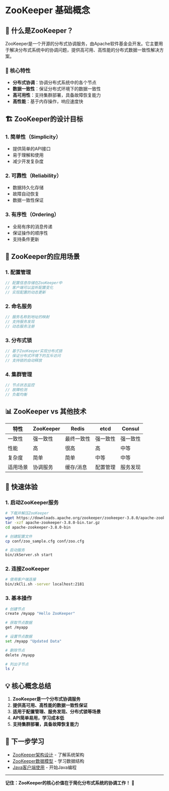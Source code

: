 # ZooKeeper 基础概念

## 🎯 什么是ZooKeeper？

ZooKeeper是一个开源的分布式协调服务，由Apache软件基金会开发。它主要用于解决分布式系统中的协调问题，提供高可用、高性能的分布式数据一致性解决方案。

### 🌟 核心特性
- **分布式协调**：协调分布式系统中的各个节点
- **数据一致性**：保证分布式环境下的数据一致性
- **高可用性**：支持集群部署，具备故障恢复能力
- **高性能**：基于内存操作，响应速度快

## 🏗️ ZooKeeper的设计目标

### 1. 简单性（Simplicity）
- 提供简单的API接口
- 易于理解和使用
- 减少开发复杂度

### 2. 可靠性（Reliability）
- 数据持久化存储
- 故障自动恢复
- 数据一致性保证

### 3. 有序性（Ordering）
- 全局有序的消息传递
- 保证操作的顺序性
- 支持条件更新

## 🔧 ZooKeeper的应用场景

### 1. 配置管理
```java
// 配置信息存储在ZooKeeper中
// 客户端可以监听配置变化
// 实现配置的动态更新
```

### 2. 命名服务
```java
// 服务名称到地址的映射
// 支持服务发现
// 动态服务注册
```

### 3. 分布式锁
```java
// 基于ZooKeeper实现分布式锁
// 保证分布式环境下的互斥访问
// 支持锁的自动释放
```

### 4. 集群管理
```java
// 节点状态监控
// 故障检测
// 负载均衡
```

## 📊 ZooKeeper vs 其他技术

| 特性 | ZooKeeper | Redis | etcd | Consul |
|------|-----------|-------|------|--------|
| 一致性 | 强一致性 | 最终一致性 | 强一致性 | 强一致性 |
| 性能 | 高 | 很高 | 高 | 中等 |
| 复杂度 | 简单 | 简单 | 中等 | 中等 |
| 适用场景 | 协调服务 | 缓存/消息 | 配置管理 | 服务发现 |

## 🚀 快速体验

### 1. 启动ZooKeeper服务
```bash
# 下载并解压ZooKeeper
wget https://downloads.apache.org/zookeeper/zookeeper-3.8.0/apache-zookeeper-3.8.0-bin.tar.gz
tar -xzf apache-zookeeper-3.8.0-bin.tar.gz
cd apache-zookeeper-3.8.0-bin

# 创建配置文件
cp conf/zoo_sample.cfg conf/zoo.cfg

# 启动服务
bin/zkServer.sh start
```

### 2. 连接ZooKeeper
```bash
# 使用客户端连接
bin/zkCli.sh -server localhost:2181
```

### 3. 基本操作
```bash
# 创建节点
create /myapp "Hello ZooKeeper"

# 获取节点数据
get /myapp

# 设置节点数据
set /myapp "Updated Data"

# 删除节点
delete /myapp

# 列出子节点
ls /
```

## 💡 核心概念总结

1. **ZooKeeper是一个分布式协调服务**
2. **提供高可用、高性能的数据一致性保证**
3. **适用于配置管理、服务发现、分布式锁等场景**
4. **API简单易用，学习成本低**
5. **支持集群部署，具备故障恢复能力**

## 🔗 下一步学习

- [ZooKeeper架构设计](./02.ZooKeeper架构设计.md) - 了解系统架构
- [ZooKeeper数据模型](./03.ZooKeeper数据模型.md) - 学习数据结构
- [Java客户端使用](./06.Java客户端使用.md) - 开始Java编程

---

**记住：ZooKeeper的核心价值在于简化分布式系统的协调工作！** 🎯
